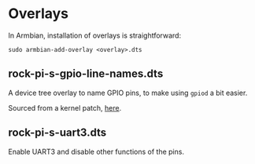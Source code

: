 # Overlays
In Armbian, installation of overlays is straightforward:

```shell
sudo armbian-add-overlay <overlay>.dts
```

## rock-pi-s-gpio-line-names.dts
A device tree overlay to name GPIO pins, to make using `gpiod` a bit easier.

Sourced from a kernel patch, [here](https://patchwork.kernel.org/project/linux-rockchip/patch/20231120162232.27653-1-twoerner@gmail.com/).

## rock-pi-s-uart3.dts
Enable UART3 and disable other functions of the pins.
